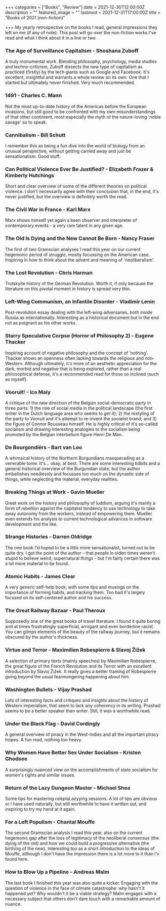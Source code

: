 +++
categories = ["Books", "Review"]
date = 2021-12-30T12:00:00Z
description = ""
featured_image = ""
lastmod = 2021-12-31T17:00:00Z
title = "Books of 2021 (non-fiction)"

+++
My yearly retrospective on the books I read, general impressions they left on me (if any of note). This post will go over the non-fiction works I've read and what I think about it in a line or two.

<!--more-->

### The Age of Surveillance Capitalism - Shoshana Zuboff

A truly monumental work. Blending philosophy, psychology, media studies and techno-criticism, Zuboff dissects the new type of capitalism as practiced (firstly) by the tech giants such as Google and Facebook. It's excellent, insightful and warrants a whole review on its own. One that I started but ultimately never finished. Very much recommended.

### 1491 - Charles C. Mann

Not the most up-to-date history of the Americas before the European invasions, but still good to be confronted with my own misunderstandings of that other contintent, most especially the myth of the nature-loving 'noble savage' so to speak.

### Cannibalism - Bill Schutt

I remember this as being a fun dive into the world of biology from an unusual perspective, without getting carried away and just be sensationalism. Good stuff.

### Can Political Violence Ever Be Justified? - Elizabeth Frazer & Kimberly Hutchings

Short and clear overview of some of the different theories on political violence. I don't necessarily agree with their conclusion that, in the end, it's never justified, but the overview is definitely worth the read.

### The Civil War in France - Karl Marx

Marx shows himself yet again a keen observer and interpreter of contemporary events - a very rare talent in any given age.

### The Old Is Dying and the New Cannot Be Born - Nancy Fraser

The first of two Gramscian analyses I read this year on our current hegemonic period of struggle, mostly focussing on the American case. Inspiring in how to think about the advent and meaning of 'neoliberalism'.

### The Lost Revolution - Chris Harman

Trotskyite history of the German Revolution. Worth it, if only because the literature on this pivotal moment in history is spread very thin.

### Left-Wing Communism, an Infantile Disorder - Vladimir Lenin

Post-revolution essay dealing with the left-wing adversaries, both inside Russia as internationally. Interesting as a historical document but in the end not as poignant as his other works.

### Starry Speculative Corpse (Horror of Philosophy 2) - Eugene Thacker

Inspiring account of negative philosophy and the concept of 'nothing'. Thacker shows an openness often lacking towards the religious and non-Western. Although ultimately, it's more of an aesthetic appreciation for the dark, morbid and negative that is being explored, rather than a real philosophical defense, it's a recommended read for those so inclined (such as myself).

### Vooruit! - Ico Maly

A critique of the new direction of the Belgian social-democratic party in three parts: 1) the role of social media in the political landscape (the first writer in the Dutch language area who seems to _get it_); 2) the restyling of the party to _Vooruit_ and it's attempt to re-invent the socialist brand; and 3) the figure of Connor Rousseau himself. He is highly critical of it's so-called socialism and drawing interesting analogies to the socialism being promoted by the Belgian interbellum figure Henri De Man.

### De Bourgondiërs - Bart van Loo

A whimsical history of the Northern Burgundians masquerading as a venerable tome. It's... okay, at best. There are some interesting tidbits and a general historical overview of the Burgundian state, but the author embellishes needlessly and focusses too much on the dynastic side of things, while neglecting the material, everyday realities.

### Breaking Things at Work - Gavin Mueller

Great work on the history and philosophy of luddism, arguing it's mainly a form of rebellion against the capitalist tendency to use technology to take away autonomy from the workers, instead of empowering them. Mueller even extends his analysis to current technological advances in software development and the like.

### Strange Histories - Darren Oldridge

The one book I'd hoped to be a _little_ more sensationalist, turned out to be quite dry. I got the point of the author - that people in olden times weren't stupid to believe weird, supernatural things - but I'm fairly certain there was a lot more material to be found.

### Atomic Habits - James Clear

A very generic self-help book, with some tips and musings on the importance of forming habits, and tracking them. Too bad it's largely focused on its self-centered author and his success.

### The Great Railway Bazaar - Paul Theroux

Supposedly one of the great books of travel literature. I found it quite boring and at times frustratingly superficial, arrogant and even borderline racist. You can glimps elements of the beauty of the railway journey, but it remains obscured by the author's thickness.

### Virtue and Terror - Maximilien Robespierre & Slavoj Žižek

A selection of primary texts (mainly speeches) by Maximilien Robespierre, the great figure of the French Revolution and its Terror with an excellent introduction by Slavoj Žižek. It really gives a better framing of Robespierre going beyond the usual fearmongering happening about him.

### Washington Bullets - Vijay Prashad

Lots of interesting facts and critiques and insights about the history of Western imperialism, that seem to lack any coherency in its writing. Prashad seems to be a better speaker than writer. Still, it was a worthwhile read.

### Under the Black Flag - David Cordingly

A general overview of piracy in the West-Indies and all the important piracy tropes. A fun read, nothing too heavy.

### Why Women Have Better Sex Under Socialism - Kristen Ghodsee

A surprisingly nuanced view on the accomplishments of state socialism for women's rights and similar issues.

### Return of the Lazy Dungeon Master - Michael Shea

Some tips for mastering roleplaLazyying sessions. A lot of tips are obvious or I have used naturally, but still worthwhile to have it written out, and inspiring to try my hand at it again.

### For a Left Populism - Chantal Mouffe

The second Gramscian analysis I read this year, also on the current hegemonic gap after the loss of legitimacy of the neoliberal consensus (the dying of the old) and how we could build a progressive alternative (the birthing of the new). Interesting too as a short introduction to the ideas of Mouffe, although I don't have the impression there is a lot more to it than I'v found here.

### How to Blow Up a Pipeline - Andreas Malm

The last book I finished this year was also quite a kicker. Engaging with the question of violence in the face of climate catastrophe: why hasn't it happened yet? Why wouldn't it be a viable strategy? Malm engages with a necessary subject that others don't dare touch with a remarkable amount of nuance.